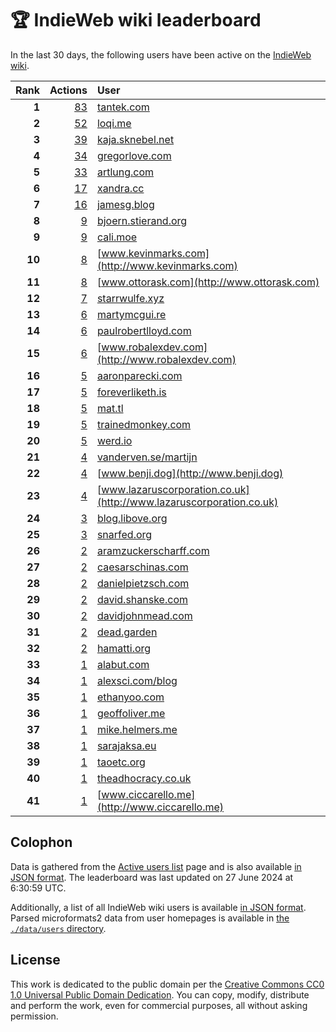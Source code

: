 # 🏆 IndieWeb wiki leaderboard

In the last 30 days, the following users have been active on the [IndieWeb wiki](https://indieweb.org).

| Rank | Actions | User |
|-----:|--------:|:-----|
| **1** | [83](https://indieweb.org/Special:Contributions/Tantek.com) | [tantek.com](http://tantek.com) |
| **2** | [52](https://indieweb.org/Special:Contributions/Loqi.me) | [loqi.me](http://loqi.me) |
| **3** | [39](https://indieweb.org/Special:Contributions/Kaja.sknebel.net) | [kaja.sknebel.net](http://kaja.sknebel.net) |
| **4** | [34](https://indieweb.org/Special:Contributions/Gregorlove.com) | [gregorlove.com](http://gregorlove.com) |
| **5** | [33](https://indieweb.org/Special:Contributions/Artlung.com) | [artlung.com](http://artlung.com) |
| **6** | [17](https://indieweb.org/Special:Contributions/Xandra.cc) | [xandra.cc](http://xandra.cc) |
| **7** | [16](https://indieweb.org/Special:Contributions/Jamesg.blog) | [jamesg.blog](http://jamesg.blog) |
| **8** | [9](https://indieweb.org/Special:Contributions/Bjoern.stierand.org) | [bjoern.stierand.org](http://bjoern.stierand.org) |
| **9** | [9](https://indieweb.org/Special:Contributions/Cali.moe) | [cali.moe](http://cali.moe) |
| **10** | [8](https://indieweb.org/Special:Contributions/Www.kevinmarks.com) | [www.kevinmarks.com](http://www.kevinmarks.com) |
| **11** | [8](https://indieweb.org/Special:Contributions/Www.ottorask.com) | [www.ottorask.com](http://www.ottorask.com) |
| **12** | [7](https://indieweb.org/Special:Contributions/Starrwulfe.xyz) | [starrwulfe.xyz](http://starrwulfe.xyz) |
| **13** | [6](https://indieweb.org/Special:Contributions/Martymcgui.re) | [martymcgui.re](http://martymcgui.re) |
| **14** | [6](https://indieweb.org/Special:Contributions/Paulrobertlloyd.com) | [paulrobertlloyd.com](http://paulrobertlloyd.com) |
| **15** | [6](https://indieweb.org/Special:Contributions/Www.robalexdev.com) | [www.robalexdev.com](http://www.robalexdev.com) |
| **16** | [5](https://indieweb.org/Special:Contributions/Aaronparecki.com) | [aaronparecki.com](http://aaronparecki.com) |
| **17** | [5](https://indieweb.org/Special:Contributions/Foreverliketh.is) | [foreverliketh.is](http://foreverliketh.is) |
| **18** | [5](https://indieweb.org/Special:Contributions/Mat.tl) | [mat.tl](http://mat.tl) |
| **19** | [5](https://indieweb.org/Special:Contributions/Trainedmonkey.com) | [trainedmonkey.com](http://trainedmonkey.com) |
| **20** | [5](https://indieweb.org/Special:Contributions/Werd.io) | [werd.io](http://werd.io) |
| **21** | [4](https://indieweb.org/Special:Contributions/Vanderven.se_martijn) | [vanderven.se/martijn](http://vanderven.se/martijn) |
| **22** | [4](https://indieweb.org/Special:Contributions/Www.benji.dog) | [www.benji.dog](http://www.benji.dog) |
| **23** | [4](https://indieweb.org/Special:Contributions/Www.lazaruscorporation.co.uk) | [www.lazaruscorporation.co.uk](http://www.lazaruscorporation.co.uk) |
| **24** | [3](https://indieweb.org/Special:Contributions/Blog.libove.org) | [blog.libove.org](http://blog.libove.org) |
| **25** | [3](https://indieweb.org/Special:Contributions/Snarfed.org) | [snarfed.org](http://snarfed.org) |
| **26** | [2](https://indieweb.org/Special:Contributions/Aramzuckerscharff.com) | [aramzuckerscharff.com](http://aramzuckerscharff.com) |
| **27** | [2](https://indieweb.org/Special:Contributions/Caesarschinas.com) | [caesarschinas.com](http://caesarschinas.com) |
| **28** | [2](https://indieweb.org/Special:Contributions/Danielpietzsch.com) | [danielpietzsch.com](http://danielpietzsch.com) |
| **29** | [2](https://indieweb.org/Special:Contributions/David.shanske.com) | [david.shanske.com](http://david.shanske.com) |
| **30** | [2](https://indieweb.org/Special:Contributions/Davidjohnmead.com) | [davidjohnmead.com](http://davidjohnmead.com) |
| **31** | [2](https://indieweb.org/Special:Contributions/Dead.garden) | [dead.garden](http://dead.garden) |
| **32** | [2](https://indieweb.org/Special:Contributions/Hamatti.org) | [hamatti.org](http://hamatti.org) |
| **33** | [1](https://indieweb.org/Special:Contributions/Alabut.com) | [alabut.com](http://alabut.com) |
| **34** | [1](https://indieweb.org/Special:Contributions/Alexsci.com_blog) | [alexsci.com/blog](http://alexsci.com/blog) |
| **35** | [1](https://indieweb.org/Special:Contributions/Ethanyoo.com) | [ethanyoo.com](http://ethanyoo.com) |
| **36** | [1](https://indieweb.org/Special:Contributions/Geoffoliver.me) | [geoffoliver.me](http://geoffoliver.me) |
| **37** | [1](https://indieweb.org/Special:Contributions/Mike.helmers.me) | [mike.helmers.me](http://mike.helmers.me) |
| **38** | [1](https://indieweb.org/Special:Contributions/Sarajaksa.eu) | [sarajaksa.eu](http://sarajaksa.eu) |
| **39** | [1](https://indieweb.org/Special:Contributions/Taoetc.org) | [taoetc.org](http://taoetc.org) |
| **40** | [1](https://indieweb.org/Special:Contributions/Theadhocracy.co.uk) | [theadhocracy.co.uk](http://theadhocracy.co.uk) |
| **41** | [1](https://indieweb.org/Special:Contributions/Www.ciccarello.me) | [www.ciccarello.me](http://www.ciccarello.me) |


## Colophon

Data is gathered from the [Active users list](https://indieweb.org/Special:ActiveUsers) page and is also available [in JSON format](https://github.com/jgarber623/indieweb-wiki-leaderboard/blob/main/data/leaderboard.json). The leaderboard was last updated on 27 June 2024 at 6:30:59 UTC.

Additionally, a list of all IndieWeb wiki users is available [in JSON format](https://github.com/jgarber623/indieweb-wiki-leaderboard/blob/main/data/users.json). Parsed microformats2 data from user homepages is available in [the `./data/users` directory](https://github.com/jgarber623/indieweb-wiki-leaderboard/blob/main/data/users).

## License

This work is dedicated to the public domain per the [Creative Commons CC0 1.0 Universal Public Domain Dedication](https://creativecommons.org/publicdomain/zero/1.0/). You can copy, modify, distribute and perform the work, even for commercial purposes, all without asking permission.
